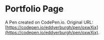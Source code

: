 # Portfolio Page

A Pen created on CodePen.io. Original URL: [https://codepen.io/eddyerburgh/pen/oxwXjx](https://codepen.io/eddyerburgh/pen/oxwXjx).


